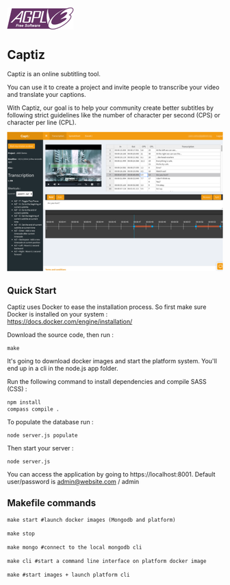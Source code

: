 ![](images/AGPL.png)

# Captiz

Captiz is an online subtitling tool.

You can use it to create a project and invite people to transcribe your video and translate your captions.

With Captiz, our goal is to help your community create better subtitles by following strict guidelines like the number of character per second (CPS) or character per line (CPL).

![](images/transcription_interface.png)

## Quick Start

Captiz uses Docker to ease the installation process. So first make sure Docker is installed on your system : https://docs.docker.com/engine/installation/

Download the source code, then run :
    
    make
    
It's going to download docker images and start the platform system. You'll end up in a cli in the node.js app folder.

Run the following command to install dependencies and compile SASS (CSS) :

    npm install
    compass compile .
    
To populate the database run :

    node server.js populate
    
Then start your server :

    node server.js
    
You can access the application by going to https://localhost:8001. Default user/password is admin@website.com / admin

## Makefile commands

    make start #launch docker images (Mongodb and platform)
    
    make stop
    
    make mongo #connect to the local mongodb cli
    
    make cli #start a command line interface on platform docker image
    
    make #start images + launch platform cli
